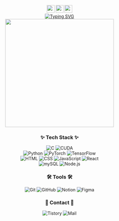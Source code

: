 <div align="center">
    <div>
        <img src="https://emoji.discord.st/emojis/768b108d-274f-4f44-a634-8477b16efce7.gif" width="25">
        <img src="https://emoji.discord.st/emojis/768b108d-274f-4f44-a634-8477b16efce7.gif" width="25">
        <img src="https://emoji.discord.st/emojis/768b108d-274f-4f44-a634-8477b16efce7.gif" width="25">   
    </div>
<a href="https://git.io/typing-svg"><img src="https://readme-typing-svg.demolab.com?font=Gaegu&pause=1000&color=000000&center=true&multiline=true&random=false&width=300&height=60&lines=Hi+there%2C+I'm+JiYeong+Lee+:);Welcome+to+my+profile!" alt="Typing SVG" /></a>
</div>

<div align="center">
  <img src="https://i.pinimg.com/originals/bf/68/3f/bf683fde283aacfa777f251d592fde13.gif" width="350"/>
</div>

<h3 align="center">✨ Tech Stack ✨</h3>
<div align="center">
    <img alt="C" src="https://img.shields.io/badge/C-ED2761?logo=c&logoColor=white">
    <img alt="CUDA" src="https://img.shields.io/badge/CUDA-76B900.svg?logo=nvidia&logoColor=white">
</div>
<div align="center">
    <img alt="Python" src="https://img.shields.io/badge/Python-14354C.svg?logo=python&logoColor=white">
    <img alt="PyTorch" src="https://img.shields.io/badge/PyTorch-EE4C2C.svg?logo=nvidia&logoColor=white">
    <img alt="TensorFlow" src="https://img.shields.io/badge/TensorFlow-FF6F00.svg?logo=nvidia&logoColor=white">
</div>
<div align="center">
    <img alt="HTML" src="https://img.shields.io/badge/HTML-E34F26.svg?logo=html5&logoColor=white">
    <img alt="CSS" src="https://img.shields.io/badge/CSS-1572B6.svg?logo=css3&logoColor=white">
    <img alt="JavaScript" src="https://img.shields.io/badge/JavaScript-F7DF1E.svg?logo=javascript&logoColor=white">
    <img alt="React" src="https://img.shields.io/badge/React-61DAFB.svg?logo=react&logoColor=white">
</div>
<div align="center">
    <img alt="mySQL" src="https://img.shields.io/badge/MySQL-4479A1.svg?logo=mysql&logoColor=white">
    <img alt="Node.js" src="https://img.shields.io/badge/Node.js-43853D.svg?logo=node.js&logoColor=white">
</div>

<h3 align="center">🛠 Tools 🛠</h3>
<div align="center">
    <img alt="Git" src="https://img.shields.io/badge/Git-F05032.svg?logo=git&logoColor=white">
    <img alt="GitHub" src="https://img.shields.io/badge/GitHub-181717.svg?logo=github&logoColor=white">
    <img alt="Notion" src="https://img.shields.io/badge/Notion-FCFCFC.svg?logo=notion&logoColor=black">
    <img alt="Figma" src="https://img.shields.io/badge/Figma-C98AFF.svg?logo=figma&logoColor=white">
</div>

<h3 align="center">💌 Contact 💌</h3>
<div align="center">
  <span href="https://colorwaltz.tistory.com">
    <img alt="Tistory" src="https://img.shields.io/badge/Tistory-FCFCFC.svg?logo=tistory&logoColor=black">
  </span>
  <span href="mailto:jybyte@gmail.com">
    <img alt="Mail" src="https://img.shields.io/badge/jybyte@gmail.com-F15F5F.svg?logo=gmail&logoColor=white">
  </span>
</div>


